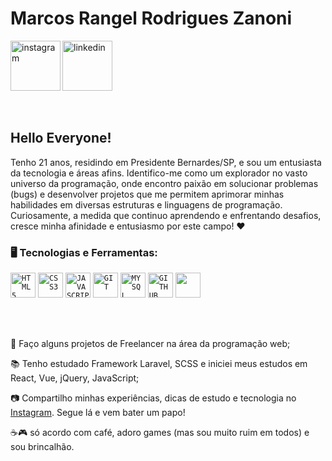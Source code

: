 <div dsplay="inline-block">
 
 <h1 align="left">Marcos Rangel Rodrigues Zanoni</h1>
 <a href="https://www.instagram.com/marcosrangelll/">
    <img align="left" width="80px" src="https://i.ibb.co/qkGSp1D/instagram.png" alt="instagram" style="vertical-align:top;">
  </a> 
  <a href="https://www.linkedin.com/in/marcos-rangel-r-zanoni-0734891b9/">
    <img width="80px" src="https://i.ibb.co/RyZx12b/linkedin.png" alt="linkedin" style="vertical-align:top;">
  </a>
</div>

</br>
</br>

## Hello Everyone!

Tenho 21 anos, residindo em Presidente Bernardes/SP, e sou um entusiasta da tecnologia e áreas afins. Identifico-me como um explorador no vasto universo da programação, onde encontro paixão em solucionar problemas (bugs) e desenvolver projetos que me permitem aprimorar minhas habilidades em diversas estruturas e linguagens de programação. Curiosamente, a medida que continuo aprendendo e enfrentando desafios, cresce minha afinidade e entusiasmo por este campo! ❤

### 🖥️ Tecnologias e Ferramentas:

<code><img width="40px" src="https://cdn.jsdelivr.net/gh/devicons/devicon/icons/html5/html5-original-wordmark.svg" title = "HTML5"/></code>
<code><img width="40px" src="https://cdn.jsdelivr.net/gh/devicons/devicon/icons/css3/css3-original-wordmark.svg" title = "CSS3"/></code>
<code><img width="40px" src="https://cdn.jsdelivr.net/gh/devicons/devicon/icons/javascript/javascript-original.svg" title = "JAVASCRIPT"/></code>
<code><img width="40px" src="https://cdn.jsdelivr.net/gh/devicons/devicon/icons/git/git-original.svg" title = "GIT"/></code>
<code><img width="40px" src="https://cdn.jsdelivr.net/gh/devicons/devicon/icons/mysql/mysql-original.svg" title = "MYSQL"/></code>
<code><img width="40px" src="https://cdn.jsdelivr.net/gh/devicons/devicon/icons/github/github-original.svg" title = "GITHUB"/></code>
<code><img src="https://cdn.jsdelivr.net/gh/devicons/devicon/icons/laravel/laravel-plain-wordmark.svg" width="40px" height="40px" /></code>

</br>
</br>

<div display="inline-block">
 <p align="left">🤿 Faço alguns projetos de Freelancer na área da programação web;</p>
 <p align="left">📚 Tenho estudado Framework Laravel, SCSS e iniciei meus estudos em React, Vue, jQuery, JavaScript;</p>
 <p align="left">📷 Compartilho minhas experiências, dicas de estudo e tecnologia no <a href="https://www.instagram.com/marcosrangelll">Instagram</a>. Segue lá e vem bater um papo!</p>
 <p align="left">☕🎮 só acordo com café, adoro games (mas sou muito ruim em todos) e sou brincalhão.</p>
</div>

<!--
**Marcos-Rangel-Zanoni/Marcos-Rangel-Zanoni** is a ✨ _special_ ✨ repository because its `README.md` (this file) appears on your GitHub profile.

Here are some ideas to get you started:

- 🔭 I’m currently working on ...
- 🌱 I’m currently learning ...
- 👯 I’m looking to collaborate on ...
- 🤔 I’m looking for help with ...
- 💬 Ask me about ...
- 📫 How to reach me: ...
- 😄 Pronouns: ...
- ⚡ Fun fact: ...
  -->
